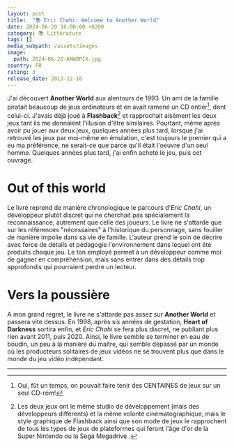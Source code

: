 ```yaml
---
layout: post
title:  "📚 Eric Chahi: Welcome to Another World"
date: 2024-06-20 16:00:00 +0200
category: 📚 Littérature
tags: []
media_subpath: /assets/images
image:
  path: 2024-06-20-ANWOPIX.jpg
country: FR
rating: 3
release_date: 2013-12-16
---
```


J'ai découvert **Another World** aux alentours de 1993. Un ami de la famille piratait beaucoup de jeux ordinateurs et en avait ramené un CD entier[^1], dont celui-ci. J'avais déjà joué à **Flashback**[^2] et rapprochait aisément les deux jeux tant ils me donnaient l'illusion d'être similaires. Pourtant, même après avoir pu jouer aux deux jeux, quelques années plus tard, lorsque j'ai retrouvé les jeux par moi-même en émulation, c'est toujours le premier qui a eu ma préférence, ne serait-ce que parce qu'il était l'oeuvre d'un seul homme. Quelques années plus tard, j'ai enfin acheté le jeu, puis cet ouvrage.

# Out of this world

Le livre reprend de manière chronologique le parcours d'*Eric Chahi*, un développeur plutôt discret qui ne cherchait pas spécialement la reconnaissance, autrement que celle des joueurs. Le livre ne s'attarde que sur les références "nécessaires" à l'historique du personnage, sans fouiller de manière impolie dans sa vie de famille. L'auteur prend le soin de décrire avec force de détails et pédagogie l'environnement dans lequel ont été produits chaque jeu. Le ton employé permet à un développeur comme moi de gagner en compréhension, mais sans entrer dans des détails trop approfondis qui pourraient perdre un lecteur.

# Vers la poussière

A mon grand regret, le livre ne s'attarde pas assez sur **Another World** et passera vite dessus. En 1998, après six années de gestation, **Heart of Darkness** sortira enfin, et *Eric Chahi* se fera plus discret, ne publiant plus rien avant 2011, puis 2020. Ainsi, le livre semble se terminer en eau de boudin, un peu à la manière du maître, qui semble dépassé par un monde où les producteurs solitaires de jeux vidéos ne se trouvent plus que dans le monde du jeu vidéo indépendant.

* * *
[^1]: Oui, fût un temps, on pouvait faire tenir des CENTAINES de jeux sur un seul CD-rom!
[^2]: Les deux jeux ont le même studio de développement (mais des développeurs différents) et la même volonté cinématographique, mais le style graphique de Flashback ainsi que son mode de jeux le rapprochent de tous les types de jeux de plateformes qui feront l'âge d'or de la Super Nintendo ou la Sega Megadrive .
